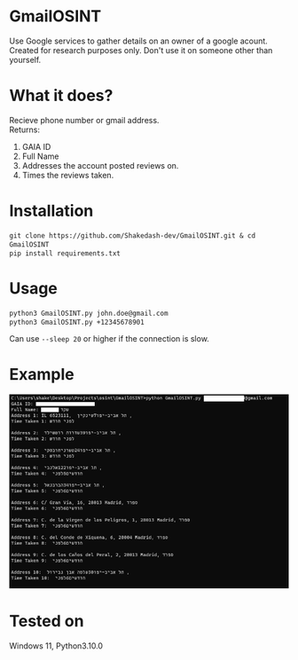 # GmailOSINT
Use Google services to gather details on an owner of a google acount.<br>
Created for research purposes only. Don't use it on someone other than yourself.

# What it does?
Recieve phone number or gmail address.<br>
Returns:
  1. GAIA ID
  2. Full Name
  3. Addresses the account posted reviews on.
  4. Times the reviews taken.
  
# Installation
```
git clone https://github.com/Shakedash-dev/GmailOSINT.git & cd GmailOSINT
pip install requirements.txt
```
# Usage
```
python3 GmailOSINT.py john.doe@gmail.com
python3 GmailOSINT.py +12345678901
```
Can use `--sleep 20` or higher if the connection is slow.

# Example
![GmailOSINT POC](https://github.com/Shakedash-dev/GmailOSINT/blob/main/example.png)


# Tested on
Windows 11, Python3.10.0
